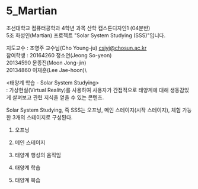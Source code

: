 # 5_Martian

조선대학교 컴퓨터공학과 4학년 과목 산학 캡스톤디자인1 (04분반)\
5조 화성인(Martian) 프로젝트 "Solar System Studying (SSS)"입니다.


지도교수 : 조영주 교수님(Cho Young-ju)        csjyj@chosun.ac.kr\
참여학생 : 20164260 정소연(Jeong So-yeon)  \
           20134590 문종진(Moon Jong-jin)\
           20134860 이재훈(Lee Jae-hoon)\
           
           
<태양계 학습 - Solar System Studying>\
: 가상현실(Virtual Reality)를 사용하여 사용자가 간접적으로 태양계에 대해 생동감있게 살펴보고 관련 지식을 얻을 수 있는 콘텐츠.

Solar System Studying, 즉 SSS는 오프닝, 메인 스테이지(시작 스테이지), 체험 가능한 3개의 스테이지로 구성된다.

1) 오프닝

2) 메인 스테이지

3) 태양계 행성의 움직임

4) 태양계 학습

5) 태양계 복습

